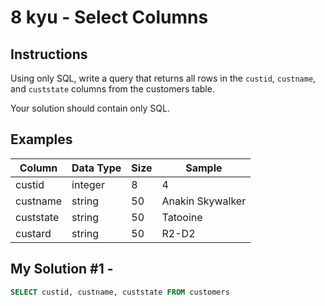 # 8 kyu - Select Columns
## Instructions
Using only SQL, write a query that returns all rows in the `custid`, `custname`, and `custstate` columns from the customers table.

Your solution should contain only SQL.

## Examples
| Column     | Data Type  | Size  | Sample           |
|------------|------------|-------|------------------|
| custid     | integer    | 8     | 4                |
| custname   | string     | 50    | Anakin Skywalker |
| custstate  | string     | 50    | Tatooine         |
| custard    | string     | 50    | R2-D2            |

## My Solution #1 - 
```sql
SELECT custid, custname, custstate FROM customers
```